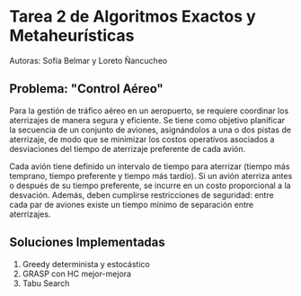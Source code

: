 # Tarea 2 de Algoritmos Exactos y Metaheurísticas
Autoras: Sofía Belmar y Loreto Ñancucheo

## Problema: "Control Aéreo"
Para la gestión de tráfico aéreo en un aeropuerto, se requiere coordinar los aterrizajes de manera segura y eficiente. Se tiene como objetivo planificar la secuencia de un conjunto de aviones, asignándolos a una o dos pistas de aterrizaje, de modo que se minimizar los costos operativos asociados a desviaciones del tiempo de aterrizaje preferente de cada avión.

Cada avión tiene definido un intervalo de tiempo para aterrizar (tiempo más temprano, tiempo preferente y tiempo más tardío). Si un avión aterriza antes o después de su tiempo preferente, se incurre en un costo proporcional a la desvación. Además, deben cumplirse restricciones de seguridad: entre cada par de aviones existe un tiempo mínimo de separación entre aterrizajes.

## Soluciones Implementadas

1. Greedy determinista y estocástico
2. GRASP con HC mejor-mejora
3. Tabu Search

